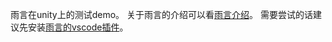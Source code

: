 雨言在unity上的测试demo。
关于雨言的介绍可以看[雨言介绍]。
需要尝试的话建议先安装[雨言的vscode插件]。

[雨言介绍]: ./Assets/Plugins/README.md
[雨言的vscode插件]: ./rain-language.vsix